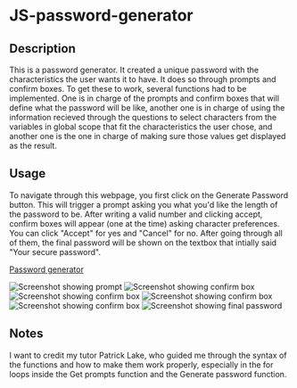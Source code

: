 # JS-password-generator

## Description
This is a password generator. It created a unique password with the characteristics the user wants it to have. It does so through prompts and confirm boxes. To get these to work, several functions had to be implemented. One is in charge of the prompts and confirm boxes that will define
what the password will be like, another one is in charge of using the information recieved through the questions to select characters from the variables in global scope that fit the characteristics the user chose, and another one is the one in charge of making sure those values get displayed as the result. 


## Usage

To navigate through this webpage, you first click on the Generate Password button. This will trigger a prompt asking you what you'd like the length of the password to be. After writing a valid number and clicking accept, confirm boxes will appear (one at the time) asking character preferences. You can click "Accept" for yes and "Cancel" for no. After going through all of them, the final password will be shown on the textbox that intially said "Your secure password".

[Password generator](https://isanator2000.github.io/JS-password-generator/)

![Screenshot showing prompt](./images/First-prompt-asking-for-user-input.png)
![Screenshot showing confirm box](./images/Confirm-lowercase.png)
![Screenshot showing confirm box](./images/Confirm-uppercase.png)
![Screenshot showing confirm box](./images/Confirm-special-characters.png)
![Screenshot showing confirm box](./images/Confirm-numbers.png)
![Screenshot showing final password](./images/Password-result.png)


## Notes
I want to credit my tutor Patrick Lake, who guided me through the syntax of the functions and how to make them work properly, especially in the for loops inside the Get prompts function and the Generate password function. 
